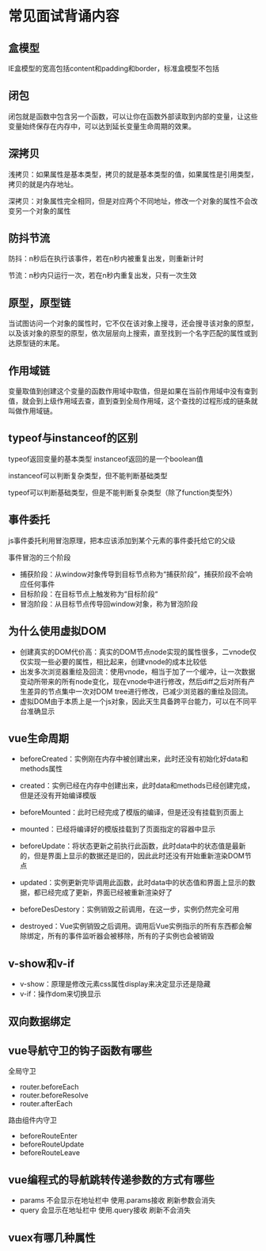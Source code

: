 # 常见面试背诵内容

## 盒模型
IE盒模型的宽高包括content和padding和border，标准盒模型不包括

## 闭包
闭包就是函数中包含另一个函数，可以让你在函数外部读取到内部的变量，让这些变量始终保存在内存中，可以达到延长变量生命周期的效果。

## 深拷贝
浅拷贝：如果属性是基本类型，拷贝的就是基本类型的值，如果属性是引用类型，拷贝的就是内存地址。

深拷贝：对象属性完全相同，但是对应两个不同地址，修改一个对象的属性不会改变另一个对象的属性

## 防抖节流
防抖：n秒后在执行该事件，若在n秒内被重复出发，则重新计时

节流：n秒内只运行一次，若在n秒内重复出发，只有一次生效

## 原型，原型链
当试图访问一个对象的属性时，它不仅在该对象上搜寻，还会搜寻该对象的原型，以及该对象的原型的原型，依次层层向上搜索，直至找到一个名字匹配的属性或到达原型链的末尾。

## 作用域链
变量取值到创建这个变量的函数作用域中取值，但是如果在当前作用域中没有查到值，就会到上级作用域去查，直到查到全局作用域，这个查找的过程形成的链条就叫做作用域链。

## typeof与instanceof的区别
typeof返回变量的基本类型 instanceof返回的是一个boolean值

instanceof可以判断复杂类型，但不能判断基础类型

typeof可以判断基础类型，但是不能判断复杂类型（除了function类型外）

## 事件委托
js事件委托利用冒泡原理，把本应该添加到某个元素的事件委托给它的父级

事件冒泡的三个阶段

+ 捕获阶段：从window对象传导到目标节点称为“捕获阶段”，捕获阶段不会响应任何事件
+ 目标阶段：在目标节点上触发称为“目标阶段“
+ 冒泡阶段：从目标节点传导回window对象，称为冒泡阶段

## 为什么使用虚拟DOM
+ 创建真实的DOM代价高：真实的DOM节点node实现的属性很多，二vnode仅仅实现一些必要的属性，相比起来，创建vnode的成本比较低
+ 出发多次浏览器重绘及回流：使用vnode，相当于加了一个缓冲，让一次数据变动所带来的所有node变化，现在vnode中进行修改，然后diff之后对所有产生差异的节点集中一次对DOM tree进行修改，已减少浏览器的重绘及回流。
+ 虚拟DOM由于本质上是一个js对象，因此天生具备跨平台能力，可以在不同平台准确显示

## vue生命周期
+ beforeCreated：实例刚在内存中被创建出来，此时还没有初始化好data和methods属性
+ created：实例已经在内存中创建出来，此时data和methods已经创建完成，但是还没有开始编译模版
+ beforeMounted：此时已经完成了模版的编译，但是还没有挂载到页面上
+ mounted：已经将编译好的模版挂载到了页面指定的容器中显示

+ beforeUpdate：将状态更新之前执行此函数，此时data中的状态值是最新的，但是界面上显示的数据还是旧的，因此此时还没有开始重新渲染DOM节点
+ updated：实例更新完毕调用此函数，此时data中的状态值和界面上显示的数据，都已经完成了更新，界面已经被重新渲染好了

+ beforeDesDestory：实例销毁之前调用，在这一步，实例仍然完全可用
+ destroyed：Vue实例销毁之后调用。调用后Vue实例指示的所有东西都会解除绑定，所有的事件监听器会被移除，所有的子实例也会被销毁

## v-show和v-if
+ v-show：原理是修改元素css属性display来决定显示还是隐藏
+ v-if：操作dom来切换显示

## 双向数据绑定


## vue导航守卫的钩子函数有哪些
全局守卫

+ router.beforeEach
+ router.beforeResolve
+ router.afterEach

路由组件内守卫

+ beforeRouteEnter
+ beforeRouteUpdate
+ beforeRouteLeave

## vue编程式的导航跳转传递参数的方式有哪些
+ params 不会显示在地址栏中 使用.params接收 刷新参数会消失
+ query 会显示在地址栏中 使用.query接收 刷新不会消失

## vuex有哪几种属性

